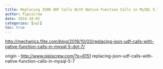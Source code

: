 ```yaml
---
title: Replacing JSON UDF Calls With Native Function Calls in MySQL 5.7
author: PipisCrew
date: 2016-10-03
categories: [sql]
toc: true
---
```


http://mechanics.flite.com/blog/2016/10/03/replacing-json-udf-calls-with-native-function-calls-in-mysql-5-dot-7/

origin - http://www.pipiscrew.com/?p=6151 replacing-json-udf-calls-with-native-function-calls-in-mysql-5-7